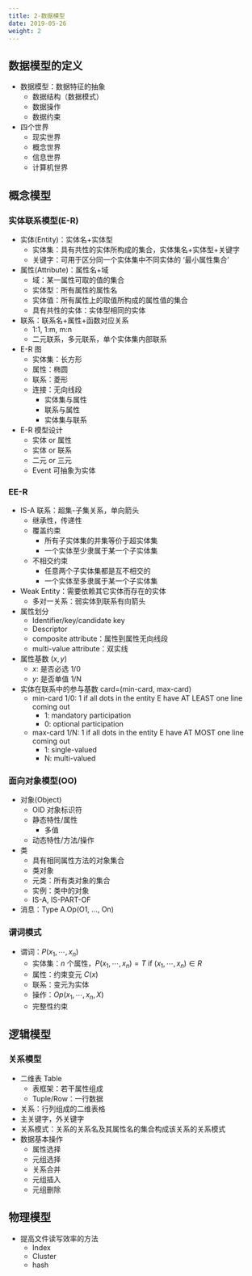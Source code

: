 ```yaml
---
title: 2-数据模型
date: 2019-05-26
weight: 2
---
```


## 数据模型的定义

* 数据模型：数据特征的抽象
  * 数据结构（数据模式）  
  * 数据操作  
  * 数据约束
* 四个世界
    * 现实世界
    * 概念世界
    * 信息世界
    * 计算机世界

## 概念模型

### 实体联系模型(E-R)

* 实体(Entity)：实体名+实体型
    * 实体集：具有共性的实体所构成的集合，实体集名+实体型+关键字
    * 关键字：可用于区分同一个实体集中不同实体的 ‘最小属性集合’
* 属性(Attribute)：属性名+域
    * 域：某一属性可取的值的集合
    * 实体型：所有属性的属性名
    * 实体值：所有属性上的取值所构成的属性值的集合
    * 具有共性的实体：实体型相同的实体
* 联系：联系名+属性+函数对应关系
    * 1:1, 1:m, m:n
    * 二元联系，多元联系，单个实体集内部联系
* E-R 图
    * 实体集：长方形
    * 属性：椭圆
    * 联系：菱形
    * 连接：无向线段
        * 实体集与属性
        * 联系与属性
        * 实体集与联系
* E-R 模型设计
    * 实体 or 属性
    * 实体 or 联系
    * 二元 or 三元
    * Event 可抽象为实体

### EE-R

* IS-A 联系：超集-子集关系，单向箭头
  * 继承性，传递性
  * 覆盖约束
      * 所有子实体集的并集等价于超实体集
      * 一个实体至少隶属于某一个子实体集
  * 不相交约束
      * 任意两个子实体集都是互不相交的
      * 一个实体至多隶属于某一个子实体集
* Weak Entity：需要依赖其它实体而存在的实体
  * 多对一关系：弱实体到联系有向箭头
* 属性划分
  * Identifier/key/candidate key
  * Descriptor
  * composite attribute：属性到属性无向线段
  * multi-value attribute：双实线
* 属性基数 $(x,y)$
  * $x$: 是否必选 1/0
  * $y$: 是否单值 1/N
* 实体在联系中的参与基数 card=(min-card, max-card)
  * min-card 1/0: 1 if all dots in the entity E have AT LEAST one line coming out
    * 1: mandatory participation
    * 0: optional participation
  * max-card 1/N: 1 if all dots in the entity E have AT MOST one line coming out
      * 1: single-valued
      * N: multi-valued

### 面向对象模型(OO)

* 对象(Object)
    * OID 对象标识符
    * 静态特性/属性
        * 多值
    * 动态特性/方法/操作
* 类
    * 具有相同属性方法的对象集合
    * 类对象
    * 元类：所有类对象的集合
    * 实例：类中的对象
    * IS-A, IS-PART-OF
* 消息：Type A.Op(O1, ..., On)

### 谓词模式

* 谓词：$P(x_1,\cdots,x_n)$
    * 实体集：$n$ 个属性，$P(x_1,\cdots,x_n)=T$ if $(x_1,\cdots,x_n)\in R$
    * 属性：约束变元 $C(x)$
    * 联系：变元为实体
    * 操作：$Op(x_1,\cdots, x_n, X)$
    * 完整性约束

## 逻辑模型

### 关系模型

* 二维表 Table
    * 表框架：若干属性组成
    * Tuple/Row：一行数据
* 关系：行列组成的二维表格
* 主关键字，外关键字
* 关系模式：关系的关系名及其属性名的集合构成该关系的关系模式
* 数据基本操作
  * 属性选择
  * 元组选择
  * 关系合并
  * 元组插入
  * 元组删除

## 物理模型

* 提高文件读写效率的方法
  * Index
  * Cluster
  * hash
